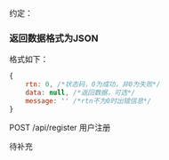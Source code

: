 约定：

### 返回数据格式为JSON

格式如下：
```javascript
{
	rtn: 0, /*状态码，0为成功，非0为失败*/
	data: null, /*返回数据，可选*/
	message: '' /*rtn不为0时出错信息*/
}
```

POST /api/register
用户注册

待补充

